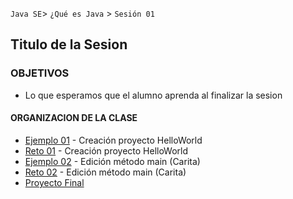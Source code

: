 
`Java SE`> `¿Qué es Java` > `Sesión 01`

## Titulo de la Sesion 

### OBJETIVOS 

- Lo que esperamos que el alumno aprenda al finalizar la sesion 

#### ORGANIZACION DE LA CLASE 

- [Ejemplo 01](Ejemplo-01) - Creación proyecto HelloWorld
- [Reto 01](Reto-01) - Creación proyecto HelloWorld
- [Ejemplo 02](Ejemplo-02) - Edición método main (Carita)
- [Reto 02](Reto-02) - Edición método main (Carita)
- [Proyecto Final](Proyecto)
